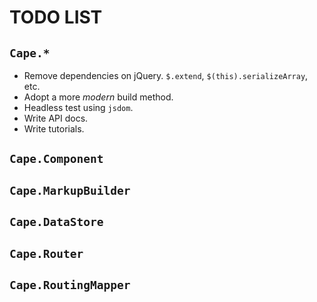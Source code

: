 # TODO LIST

## `Cape.*`

* Remove dependencies on jQuery. `$.extend`, `$(this).serializeArray`, etc.
* Adopt a more *modern* build method.
* Headless test using `jsdom`.
* Write API docs.
* Write tutorials.

## `Cape.Component`

## `Cape.MarkupBuilder`

## `Cape.DataStore`

## `Cape.Router`

## `Cape.RoutingMapper`
